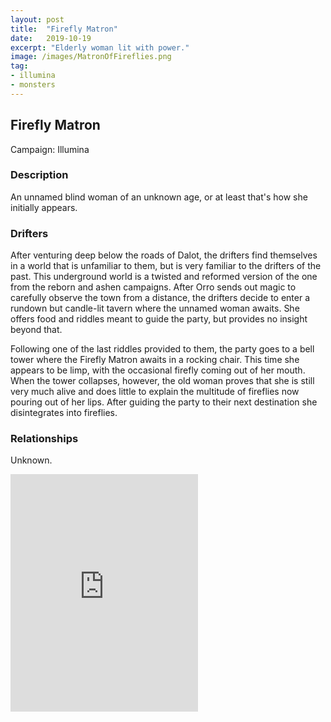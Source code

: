 ```yaml
---
layout: post
title:  "Firefly Matron"
date:   2019-10-19
excerpt: "Elderly woman lit with power."
image: /images/MatronOfFireflies.png
tag:
- illumina
- monsters
---
```


## Firefly Matron
Campaign: Illumina

### Description
An unnamed blind woman of an unknown age, or at least that's how she initially appears.

### Drifters
After venturing deep below the roads of Dalot, the drifters find themselves in a world that is unfamiliar to them, but is very familiar to the drifters of the past. This underground world is a twisted and reformed version of the one from the reborn and ashen campaigns. After Orro sends out magic to carefully observe the town from a distance, the drifters decide to enter a rundown but candle-lit tavern where the unnamed woman awaits. She offers food and riddles meant to guide the party, but provides no insight beyond that.

Following one of the last riddles provided to them, the party goes to a bell tower where the Firefly Matron awaits in a rocking chair. This time she appears to be limp, with the occasional firefly coming out of her mouth. When the tower collapses, however, the old woman proves that she is still very much alive and does little to explain the multitude of fireflies now pouring out of her lips. After guiding the party to their next destination she disintegrates into fireflies.

### Relationships
Unknown.

<iframe src="https://open.spotify.com/embed/playlist/5AMD4ty5scwIbkmHr7MgnE" width="300" height="380" frameborder="0" allowtransparency="true" allow="encrypted-media"></iframe>
